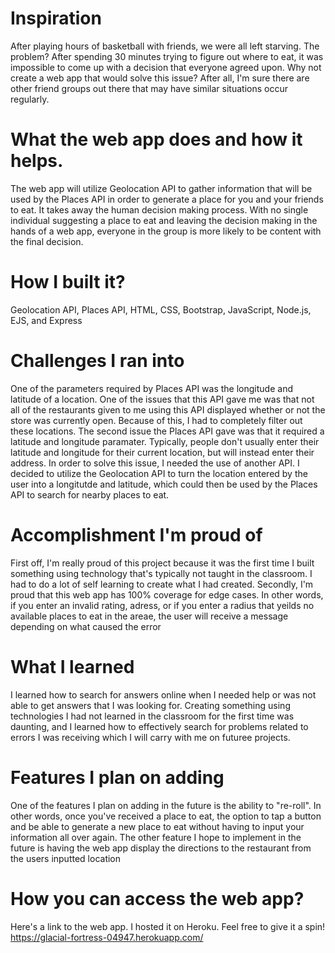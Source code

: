 # Inspiration
After playing hours of basketball with friends, we were all left starving. The problem? After spending 30 minutes trying to figure out where to eat, it was impossible to come up with a decision that everyone agreed upon. Why not create a web app that would solve this issue? After all, I'm sure there are other friend groups out there that may have similar situations occur regularly. 
# What the web app does and how it helps.
The web app will utilize Geolocation API to gather information that will be used by the Places API in order to generate a place for you and your friends to eat. It takes away the human decision making process. With no single individual suggesting a place to eat and leaving the decision making in the hands of a web app, everyone in the group is more likely to be content with the final decision. 
# How I built it?
Geolocation API, Places API, HTML, CSS, Bootstrap, JavaScript, Node.js, EJS, and Express
# Challenges I ran into 
One of the parameters required by Places API was the longitude and latitude of a location. One of the issues that this API gave me was that not all of the restaurants given to me using this API displayed whether or not the store was currently open. Because of this, I had to completely filter out these locations. The second issue the Places API gave was that it required a latitude and longitude paramater. Typically, people don't usually enter their latitude and longitude for their current location, but will instead enter their address. In order to solve this issue, I needed the use of another API. I decided to utilize the Geolocation API to turn the location entered by the user into a longitutde and latitude, which could then be used by the Places API to search for nearby places to eat. 
# Accomplishment I'm proud of
First off, I'm really proud of this project because it was the first time I built something using technology that's typically not taught in the classroom. I had to do a lot of self learning to create what I had created. Secondly, I'm proud that this web app has 100% coverage for edge cases. In other words, if you enter an invalid rating, adress, or if you enter a radius that yeilds no available places to eat in the areae, the user will receive a message depending on what caused the error
# What I learned
I learned how to search for answers online when I needed help or was not able to get answers that I was looking for. Creating something using technologies I had not learned in the classroom for the first time was daunting, and I learned how to effectively search for problems related to errors I was receiving which I will carry with me on futuree projects. 
# Features I plan on adding
One of the features I plan on adding in the future is the ability to "re-roll". In other words, once you've received a place to eat, the option to tap a button and be able to generate a new place to eat without having to input your information all over again. The other feature I hope to implement in the future is having the web app display the directions to the restaurant from the users inputted location
# How you can access the web app?
Here's a link to the web app. I hosted it on Heroku. Feel free to give it a spin!
https://glacial-fortress-04947.herokuapp.com/

